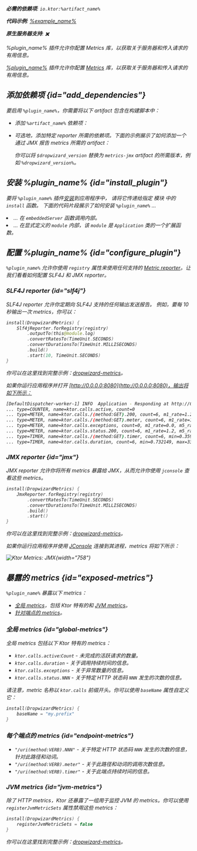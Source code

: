 [//]: # (title: Dropwizard Metrics)

<show-structure for="chapter" depth="2"/>
<primary-label ref="server-plugin"/>

<var name="plugin_name" value="DropwizardMetrics"/>
<var name="package_name" value="io.ktor.server.metrics.dropwizard"/>
<var name="artifact_name" value="ktor-server-metrics"/>

<tldr>
<p>
<b>必需的依赖项</b>: <code>io.ktor:%artifact_name%</code>
</p>
<var name="example_name" value="dropwizard-metrics"/>
<p>
    <b>代码示例</b>:
    <a href="https://github.com/ktorio/ktor-documentation/tree/%ktor_version%/codeSnippets/snippets/%example_name%">
        %example_name%
    </a>
</p>
<p>
    <b><Links href="/ktor/server-native" summary="Ktor 支持 Kotlin/Native 并允许你在没有额外运行时或虚拟机的情况下运行服务器。">原生服务器</Links>支持</b>: ✖️
</p>
</tldr>

<link-summary>%plugin_name% 插件允许你配置 Metrics 库，以获取关于服务器和传入请求的有用信息。</link-summary>

[%plugin_name%](https://api.ktor.io/ktor-server/ktor-server-plugins/ktor-server-metrics/io.ktor.server.metrics.dropwizard/-dropwizard-metrics.html) 插件允许你配置 [Metrics](http://metrics.dropwizard.io/) 库，以获取关于服务器和传入请求的有用信息。

## 添加依赖项 {id="add_dependencies"}
要启用 `%plugin_name%`，你需要将以下 artifact 包含在构建脚本中：
* 添加 `%artifact_name%` 依赖项：

  <Tabs group="languages">
      <TabItem title="Gradle (Kotlin)" group-key="kotlin">
          <code-block lang="Kotlin" code="              implementation(&quot;io.ktor:%artifact_name%:$ktor_version&quot;)"/>
      </TabItem>
      <TabItem title="Gradle (Groovy)" group-key="groovy">
          <code-block lang="Groovy" code="              implementation &quot;io.ktor:%artifact_name%:$ktor_version&quot;"/>
      </TabItem>
      <TabItem title="Maven" group-key="maven">
          <code-block lang="XML" code="              &lt;dependency&gt;&#10;                  &lt;groupId&gt;io.ktor&lt;/groupId&gt;&#10;                  &lt;artifactId&gt;%artifact_name%-jvm&lt;/artifactId&gt;&#10;                  &lt;version&gt;${ktor_version}&lt;/version&gt;&#10;              &lt;/dependency&gt;"/>
      </TabItem>
  </Tabs>

* 可选地，添加特定 reporter 所需的依赖项。下面的示例展示了如何添加一个通过 JMX 报告 metrics 所需的 artifact：

  <var name="group_id" value="io.dropwizard.metrics"/>
  <var name="artifact_name" value="metrics-jmx"/>
  <var name="version" value="dropwizard_version"/>
  <Tabs group="languages">
      <TabItem title="Gradle (Kotlin)" group-key="kotlin">
          <code-block lang="Kotlin" code="              implementation(&quot;%group_id%:%artifact_name%:$%version%&quot;)"/>
      </TabItem>
      <TabItem title="Gradle (Groovy)" group-key="groovy">
          <code-block lang="Groovy" code="              implementation &quot;%group_id%:%artifact_name%:$%version%&quot;"/>
      </TabItem>
      <TabItem title="Maven" group-key="maven">
          <code-block lang="XML" code="              &lt;dependency&gt;&#10;                  &lt;groupId&gt;%group_id%&lt;/groupId&gt;&#10;                  &lt;artifactId&gt;%artifact_name%&lt;/artifactId&gt;&#10;                  &lt;version&gt;${%version%}&lt;/version&gt;&#10;              &lt;/dependency&gt;"/>
      </TabItem>
  </Tabs>
  
  你可以将 `$dropwizard_version` 替换为 `metrics-jmx` artifact 的所需版本，例如 `%dropwizard_version%`。

## 安装 %plugin_name% {id="install_plugin"}

<p>
    要将 <code>%plugin_name%</code> 插件<a href="#install">安装</a>到应用程序中，
    请将它传递给指定 <Links href="/ktor/server-modules" summary="模块允许你通过分组路由来组织应用程序。">模块</Links> 中的 <code>install</code> 函数。
    下面的代码片段展示了如何安装 <code>%plugin_name%</code> ...
</p>
<list>
    <li>
        ... 在 <code>embeddedServer</code> 函数调用内部。
    </li>
    <li>
        ... 在显式定义的 <code>module</code> 内部，该 <code>module</code> 是 <code>Application</code> 类的一个扩展函数。
    </li>
</list>
<Tabs>
    <TabItem title="embeddedServer">
        <code-block lang="kotlin" code="            import io.ktor.server.engine.*&#10;            import io.ktor.server.netty.*&#10;            import io.ktor.server.application.*&#10;            import %package_name%.*&#10;&#10;            fun main() {&#10;                embeddedServer(Netty, port = 8080) {&#10;                    install(%plugin_name%)&#10;                    // ...&#10;                }.start(wait = true)&#10;            }"/>
    </TabItem>
    <TabItem title="module">
        <code-block lang="kotlin" code="            import io.ktor.server.application.*&#10;            import %package_name%.*&#10;            // ...&#10;            fun Application.module() {&#10;                install(%plugin_name%)&#10;                // ...&#10;            }"/>
    </TabItem>
</Tabs>

## 配置 %plugin_name% {id="configure_plugin"}

`%plugin_name%` 允许你使用 `registry` 属性来使用任何支持的 [Metric reporter](http://metrics.dropwizard.io/)。让我们看看如何配置 SLF4J 和 JMX reporter。

### SLF4J reporter {id="slf4j"}

SLF4J reporter 允许你定期向 SLF4J 支持的任何输出发送报告。
例如，要每 10 秒输出一次 metrics，你可以：

```kotlin
install(DropwizardMetrics) {
    Slf4jReporter.forRegistry(registry)
        .outputTo(this@module.log)
        .convertRatesTo(TimeUnit.SECONDS)
        .convertDurationsTo(TimeUnit.MILLISECONDS)
        .build()
        .start(10, TimeUnit.SECONDS)
}
```

你可以在这里找到完整示例：[dropwizard-metrics](https://github.com/ktorio/ktor-documentation/tree/%ktor_version%/codeSnippets/snippets/dropwizard-metrics)。

如果你运行应用程序并打开 [http://0.0.0.0:8080](http://0.0.0.0:8080)，输出将如下所示：

```Bash
[DefaultDispatcher-worker-1] INFO  Application - Responding at http://0.0.0.0:8080
... type=COUNTER, name=ktor.calls.active, count=0
... type=METER, name=ktor.calls./(method:GET).200, count=6, m1_rate=1.2, m5_rate=1.2, m15_rate=1.2, mean_rate=0.98655785084844, rate_unit=events/second
... type=METER, name=ktor.calls./(method:GET).meter, count=6, m1_rate=1.2, m5_rate=1.2, m15_rate=1.2, mean_rate=0.9841134429134598, rate_unit=events/second
... type=METER, name=ktor.calls.exceptions, count=0, m1_rate=0.0, m5_rate=0.0, m15_rate=0.0, mean_rate=0.0, rate_unit=events/second
... type=METER, name=ktor.calls.status.200, count=6, m1_rate=1.2, m5_rate=1.2, m15_rate=1.2, mean_rate=0.9866015088545449, rate_unit=events/second
... type=TIMER, name=ktor.calls./(method:GET).timer, count=6, min=0.359683, max=14.213046, mean=2.691307542732234, stddev=5.099546889849414, p50=0.400967, p75=0.618972, p95=14.213046, p98=14.213046, p99=14.213046, p999=14.213046, m1_rate=1.2, m5_rate=1.2, m15_rate=1.2, mean_rate=0.9830677128229028, rate_unit=events/second, duration_unit=milliseconds
... type=TIMER, name=ktor.calls.duration, count=6, min=0.732149, max=33.735719, mean=6.238046092985701, stddev=12.169258340009847, p50=0.778864, p75=1.050454, p95=33.735719, p98=33.735719, p99=33.735719, p999=33.735719, m1_rate=0.2, m5_rate=0.2, m15_rate=0.2, mean_rate=0.6040311229887146, rate_unit=events/second, duration_unit=milliseconds
```

### JMX reporter {id="jmx"}

JMX reporter 允许你将所有 metrics 暴露给 JMX，从而允许你使用 `jconsole` 查看这些 metrics。

```kotlin
install(DropwizardMetrics) {
    JmxReporter.forRegistry(registry)
        .convertRatesTo(TimeUnit.SECONDS)
        .convertDurationsTo(TimeUnit.MILLISECONDS)
        .build()
        .start()
}
```

你可以在这里找到完整示例：[dropwizard-metrics](https://github.com/ktorio/ktor-documentation/tree/%ktor_version%/codeSnippets/snippets/dropwizard-metrics)。

如果你运行应用程序并使用 [JConsole](https://docs.oracle.com/en/java/javase/17/management/using-jconsole.html) 连接到其进程，metrics 将如下所示：

![Ktor Metrics: JMX](jmx.png){width="758"}

## 暴露的 metrics {id="exposed-metrics"}

`%plugin_name%` 暴露以下 metrics：

- [全局 metrics](#global-metrics)，包括 Ktor 特有的和 [JVM metrics](#jvm-metrics)。
- [针对端点的 metrics](#endpoint-metrics)。

### 全局 metrics {id="global-metrics"}

全局 metrics 包括以下 Ktor 特有的 metrics：

* `ktor.calls.active`:`Count` - 未完成的活跃请求的数量。
* `ktor.calls.duration` - 关于调用持续时间的信息。
* `ktor.calls.exceptions` - 关于异常数量的信息。
* `ktor.calls.status.NNN` - 关于特定 HTTP 状态码 `NNN` 发生的次数的信息。

请注意，metric 名称以 `ktor.calls` 前缀开头。你可以使用 `baseName` 属性自定义它：

```kotlin
install(DropwizardMetrics) {
    baseName = "my.prefix"
}
```

### 每个端点的 metrics {id="endpoint-metrics"}

* `"/uri(method:VERB).NNN"` - 关于特定 HTTP 状态码 `NNN` 发生的次数的信息，针对此路径和动词。
* `"/uri(method:VERB).meter"` - 关于此路径和动词的调用次数信息。
* `"/uri(method:VERB).timer"` - 关于此端点持续时间的信息。

### JVM metrics {id="jvm-metrics"}

除了 HTTP metrics，Ktor 还暴露了一组用于监控 JVM 的 metrics。你可以使用 `registerJvmMetricSets` 属性禁用这些 metrics：

```kotlin
install(DropwizardMetrics) {
    registerJvmMetricSets = false
}
```

你可以在这里找到完整示例：[dropwizard-metrics](https://github.com/ktorio/ktor-documentation/tree/%ktor_version%/codeSnippets/snippets/dropwizard-metrics)。